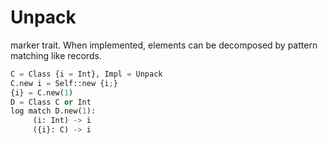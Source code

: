 # Unpack

marker trait. When implemented, elements can be decomposed by pattern matching like records.

```python
C = Class {i = Int}, Impl = Unpack
C.new i = Self::new {i;}
{i} = C.new(1)
D = Class C or Int
log match D.new(1):
     (i: Int) -> i
     ({i}: C) -> i
```